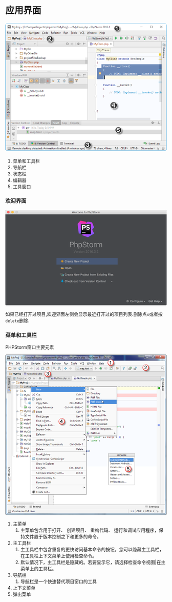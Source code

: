 # 应用界面

### ![](/assets/yyjm_1.png)

1. 菜单和工具栏
2. 导航栏
3. 状态栏
4. 编辑器
5. 工具窗口

### 欢迎界面

![](/assets/qdrj_1.png)

如果已经打开过项目,欢迎界面左侧会显示最近打开过的项目列表.删除点`x`或者按`delete`删除.

### 菜单和工具栏

PHPStorm窗口主要元素

![](/assets/cdhgjl_1.png)

1. 主菜单
   1. 主菜单包含用于打开、 创建项目、 重构代码、 运行和调试应用程序，保持文件置于版本控制之下和更多的命令。
2. 主工具栏
   1. 主工具栏中包含重复的更快访问基本命令的按钮。您可以隐藏主工具栏，在工具栏上下文菜单上使用检查命令。
   2. 默认情况下，主工具栏是隐藏的。若要显示它，请选择检查命令视图\|在主菜单上的工具栏。
3. 导航栏
   1. 导航栏是一个快速替代项目窗口的工具
4. 上下文菜单
5. 弹出菜单




